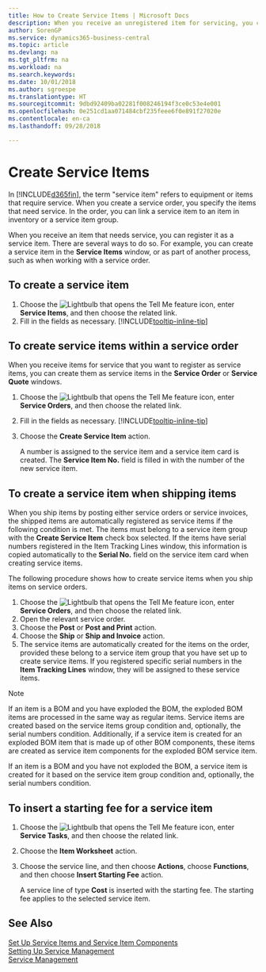```yaml
---
title: How to Create Service Items | Microsoft Docs
description: When you receive an unregistered item for servicing, you can register it as a service item.
author: SorenGP
ms.service: dynamics365-business-central
ms.topic: article
ms.devlang: na
ms.tgt_pltfrm: na
ms.workload: na
ms.search.keywords: 
ms.date: 10/01/2018
ms.author: sgroespe
ms.translationtype: HT
ms.sourcegitcommit: 9dbd92409ba02281f008246194f3ce0c53e4e001
ms.openlocfilehash: 0e251cd1aa071484cbf235feee6f0e891f27020e
ms.contentlocale: en-ca
ms.lasthandoff: 09/28/2018

---
```

# <a name="create-service-items"></a>Create Service Items
In [!INCLUDE[d365fin](includes/d365fin_md.md)], the term "service item" refers to equipment or items that require service. When you create a service order, you specify the items that need service. In the order, you can link a service item to an item in inventory or a service item group.    

When you receive an item that needs service, you can register it as a service item. There are several ways to do so. For example, you can create a service item in the **Service Items** window, or as part of another process, such as when working with a service order.   

## <a name="to-create-a-service-item"></a>To create a service item  
1. Choose the ![Lightbulb that opens the Tell Me feature](media/ui-search/search_small.png "Tell me what you want to do") icon, enter **Service Items**, and then choose the related link.
2. Fill in the fields as necessary. [!INCLUDE[tooltip-inline-tip](includes/tooltip-inline-tip_md.md)]  

## <a name="to-create-service-items-within-a-service-order"></a>To create service items within a service order  
When you receive items for service that you want to register as service items, you can create them as service items in the **Service Order** or **Service Quote** windows.  

1. Choose the ![Lightbulb that opens the Tell Me feature](media/ui-search/search_small.png "Tell me what you want to do") icon, enter **Service Orders**, and then choose the related link.  
2. Fill in the fields as necessary. [!INCLUDE[tooltip-inline-tip](includes/tooltip-inline-tip_md.md)]  
3. Choose the **Create Service Item** action.  

    A number is assigned to the service item and a service item card is created. The **Service Item No.** field is filled in with the number of the new service item.

## <a name="to-create-a-service-item-when-shipping-items"></a>To create a service item when shipping items  
When you ship items by posting either service orders or service invoices, the shipped items are automatically registered as service items if the following condition is met. The items must belong to a service item group with the **Create Service Item** check box selected. If the items have serial numbers registered in the Item Tracking Lines window, this information is copied automatically to the **Serial No.** field on the service item card when creating service items.  

The following procedure shows how to create service items when you ship items on service orders.  

1. Choose the ![Lightbulb that opens the Tell Me feature](media/ui-search/search_small.png "Tell me what you want to do") icon, enter **Service Orders**, and then choose the related link.  
2. Open the relevant service order.  
3. Choose the **Post** or **Post and Print** action.  
4. Choose the **Ship** or **Ship and Invoice** action.  
5. The service items are automatically created for the items on the order, provided these belong to a service item group that you have set up to create service items. If you registered specific serial numbers in the **Item Tracking Lines** window, they will be assigned to these service items.  

> [!NOTE]  
>  If an item is a BOM and you have exploded the BOM, the exploded BOM items are processed in the same way as regular items. Service items are created based on the service items group condition and, optionally, the serial numbers condition. Additionally, if a service item is created for an exploded BOM item that is made up of other BOM components, these items are created as service item components for the exploded BOM service item.  
>   
>  If an item is a BOM and you have not exploded the BOM, a service item is created for it based on the service item group condition and, optionally, the serial numbers condition.  

## <a name="to-insert-a-starting-fee-for-a-service-item"></a>To insert a starting fee for a service item
1. Choose the ![Lightbulb that opens the Tell Me feature](media/ui-search/search_small.png "Tell me what you want to do") icon, enter **Service Tasks**, and then choose the related link.
2. Choose the **Item Worksheet** action.
3. Choose the service line, and then choose **Actions**, choose **Functions**, and then choose **Insert Starting Fee** action.  

    A service line of type **Cost** is inserted with the starting fee. The starting fee applies to the selected service item.

## <a name="see-also"></a>See Also  
[Set Up Service Items and Service Item Components](service-how-setup-service-items.md)  
[Setting Up Service Management](service-setup-service.md)  
[Service Management](service-service.md)  


